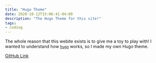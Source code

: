 ```yaml
---
title: "Hugo Theme"
date: 2020-10-12T15:06:41-04:00
description: "The Hugo Theme for this site!"
tags:
- coding
---
```


The whole reason that this webite exists is to give me a toy to play with!  I wanted to understand how [`hugo`](https://gohugo.io/) works, so I made my own Hugo theme.

[GitHub Link](https://github.com/zjrohrbach/hugo-rohrbachsci)
